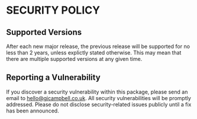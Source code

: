 # SECURITY POLICY

## Supported Versions

After each new major release, the previous release will be supported for no
less than 2 years, unless explictly stated otherwise. This may mean that there
are multiple supported versions at any given time.

## Reporting a Vulnerability

If you discover a security vulnerability within this package, please send an
email to hello@gjcampbell.co.uk. All security vulnerabilities will be promptly
addressed. Please do not disclose security-related issues publicly until a fix
has been announced.
